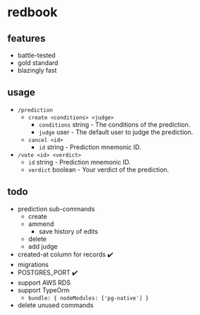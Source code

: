 # redbook

## features

- battle-tested
- gold standard
- blazingly fast

## usage

- `/prediction`
  - `create <conditions> <judge>`
    - `conditions` string - The conditions of the prediction.
    - `judge` user - The default user to judge the prediction.
  - `cancel <id>`
    - `id` string - Prediction mnemonic ID.
- `/vote <id> <verdict>`
  - `id` string - Prediction mnemonic ID.
  - `verdict` boolean - Your verdict of the prediction.

## todo

- prediction sub-commands
  - create
  - ammend
    - save history of edits
  - delete
  - add judge
- created-at column for records :heavy_check_mark:
- migrations
- POSTGRES_PORT :heavy_check_mark:
- support AWS RDS
- support TypeOrm
  - `bundle: { nodeModules: ['pg-native'] }`
- delete unused commands
